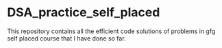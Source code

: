 # DSA_practice_self_placed
This repository contains all the efficient code solutions of problems in gfg self placed course that I have done so far.

